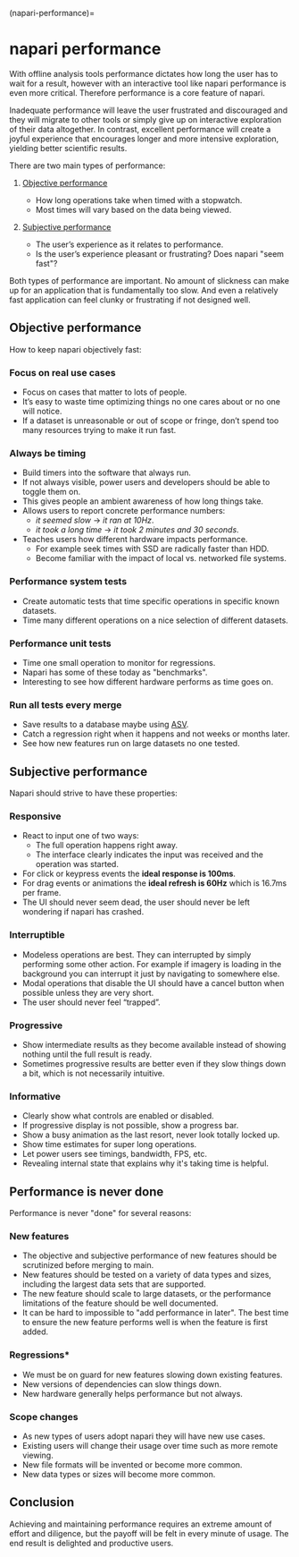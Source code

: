(napari-performance)=
# napari performance

With offline analysis tools performance dictates how long the user has to wait
for a result, however with an interactive tool like napari performance is even
more critical. Therefore performance is a core feature of napari.

Inadequate performance will leave the user frustrated and discouraged and they
will migrate to other tools or simply give up on interactive exploration of
their data altogether. In contrast, excellent performance will create a joyful
experience that encourages longer and more intensive exploration, yielding
better scientific results.

There are two main types of performance:

1. [Objective performance](#objective-performance)

   * How long operations take when timed with a stopwatch.
   * Most times will vary based on the data being viewed.

2. [Subjective performance](#subjective-performance)

   * The user’s experience as it relates to performance.
   * Is the user’s experience pleasant or frustrating? Does napari "seem fast"?

Both types of performance are important. No amount of slickness can make up for
an application that is fundamentally too slow. And even a relatively fast
application can feel clunky or frustrating if not designed well.

## Objective performance

How to keep napari objectively fast:

### Focus on real use cases

* Focus on cases that matter to lots of people.
* It’s easy to waste time optimizing things no one cares about or no one will
  notice.
* If a dataset is unreasonable or out of scope or fringe, don’t spend too
  many resources trying to make it run fast.

### Always be timing

* Build timers into the software that always run.
* If not always visible, power users and developers should be able to toggle them on.
* This gives people an ambient awareness of how long things take.
* Allows users to report concrete performance numbers:
  * *it seemed slow* → *it ran at 10Hz*.
  * *it took a long time* → *it took 2 minutes and 30 seconds*.
* Teaches users how different hardware impacts performance.
  * For example seek times with SSD are radically faster than HDD.
  * Become familiar with the impact of local vs. networked file systems.

### Performance system tests

* Create automatic tests that time specific operations in specific known datasets.
* Time many different operations on a nice selection of different datasets.

### Performance unit tests

* Time one small operation to monitor for regressions.
* Napari has some of these today as "benchmarks".
* Interesting to see how different hardware performs as time goes on.

### Run all tests every merge

* Save results to a database maybe using [ASV](https://asv.readthedocs.io/en/stable/index.html).
* Catch a regression right when it happens and not weeks or
  months later.
* See how new features run on large datasets no one tested.

## Subjective performance

Napari should strive to have these properties:

### Responsive

* React to input one of two ways:
  * The full operation happens right away.
  * The interface clearly indicates the input was received and the operation was
    started.
* For click or keypress events the **ideal response is 100ms**.
* For drag events or animations the **ideal refresh is 60Hz** which is 16.7ms per
  frame.
* The UI should never seem dead, the user should never be left wondering if
  napari has crashed.

### Interruptible

* Modeless operations are best. They can interrupted by simply performing some
  other action. For example if imagery is loading in the background you can
  interrupt it just by navigating to somewhere else.
* Modal operations that disable the UI should have a cancel button when possible
  unless they are very short.
* The user should never feel “trapped”.

### Progressive

* Show intermediate results as they become available instead of showing nothing
  until the full result is ready.
* Sometimes progressive results are better even if they slow things down a bit,
  which is not necessarily intuitive.

### Informative

* Clearly show what controls are enabled or disabled.
* If progressive display is not possible, show a progress bar.
* Show a busy animation as the last resort, never look totally locked up.
* Show time estimates for super long operations.
* Let power users see timings, bandwidth, FPS, etc.
* Revealing internal state that explains why it's taking time is helpful.

## Performance is never done

Performance is never "done" for several reasons:

### New features

* The objective and subjective performance of new features should be scrutinized
  before merging to main.
* New features should be tested on a variety of data types and sizes, including the largest data sets that are supported.
* The new feature should scale to large datasets, or the performance limitations of the feature should be well documented.
* It can be hard to impossible to "add performance in later". The best time to
  ensure the new feature performs well is when the feature is first added.

### Regressions*

* We must be on guard for new features slowing down existing features.
* New versions of dependencies can slow things down.
* New hardware generally helps performance but not always.

### Scope changes

* As new types of users adopt napari they will have new use cases.
* Existing users will change their usage over time such as more remote viewing.
* New file formats will be invented or become more common.
* New data types or sizes will become more common.

## Conclusion

Achieving and maintaining performance requires an extreme amount of effort and
diligence, but the payoff will be felt in every minute of usage. The end result
is delighted and productive users.
